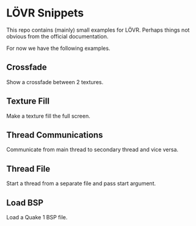 # LÖVR Snippets

This repo contains (mainly) small examples for LÖVR. Perhaps things not obvious from the official documentation.

For now we have the following examples.

## Crossfade

Show a crossfade between 2 textures.

## Texture Fill

Make a texture fill the full screen.

## Thread Communications

Communicate from main thread to secondary thread and vice versa.

## Thread File

Start a thread from a separate file and pass start argument.

## Load BSP

Load a Quake 1 BSP file.
